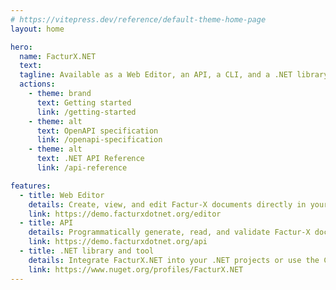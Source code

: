```yaml
---
# https://vitepress.dev/reference/default-theme-home-page
layout: home

hero:
  name: FacturX.NET
  text:  
  tagline: Available as a Web Editor, an API, a CLI, and a .NET library.
  actions:
    - theme: brand
      text: Getting started
      link: /getting-started
    - theme: alt
      text: OpenAPI specification
      link: /openapi-specification
    - theme: alt
      text: .NET API Reference
      link: /api-reference

features:
  - title: Web Editor
    details: Create, view, and edit Factur-X documents directly in your browser with our user-friendly editor.
    link: https://demo.facturxdotnet.org/editor
  - title: API
    details: Programmatically generate, read, and validate Factur-X documents through our powerful API.
    link: https://demo.facturxdotnet.org/api
  - title: .NET library and tool
    details: Integrate FacturX.NET into your .NET projects or use the CLI to automate workflows directly from the command line.
    link: https://www.nuget.org/profiles/FacturX.NET
---
```



